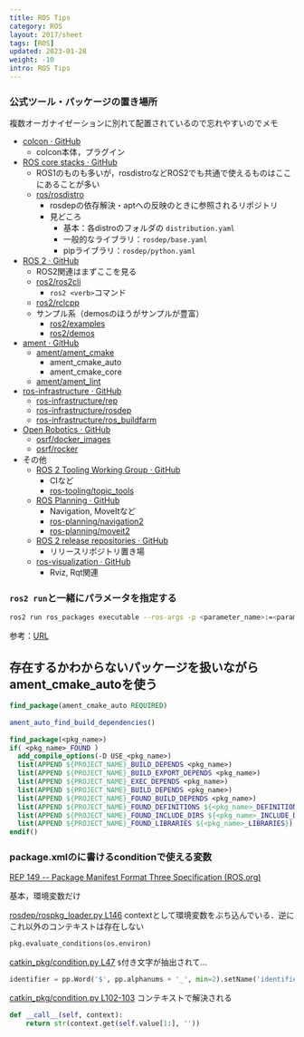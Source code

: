 ```yaml
---
title: ROS Tips
category: ROS
layout: 2017/sheet
tags: [ROS]
updated: 2023-01-28
weight: -10
intro: ROS Tips
---
```


### 公式ツール・パッケージの置き場所

複数オーガナイゼーションに別れて配置されているので忘れやすいのでメモ

- [colcon · GitHub](https://github.com/colcon)
	- colcon本体，プラグイン
- [ROS core stacks · GitHub](https://github.com/ros)
	- ROS1のものも多いが，rosdistroなどROS2でも共通で使えるものはここにあることが多い
	- [ros/rosdistro](https://github.com/ros/rosdistro)
		- rosdepの依存解決・aptへの反映のときに参照されるリポジトリ
		- 見どころ
			- 基本：各distroのフォルダの `distribution.yaml`
			- 一般的なライブラリ：`rosdep/base.yaml`
			- pipライブラリ：`rosdep/python.yaml`
- [ROS 2 · GitHub](https://github.com/ros2)
	- ROS2関連はまずここを見る
	- [ros2/ros2cli](https://github.com/ros2/ros2cli)
		- `ros2 <verb>`コマンド
	- [ros2/rclcpp](https://github.com/ros2/rclcpp)
	- サンプル系（demosのほうがサンプルが豊富）
		- [ros2/examples](https://github.com/ros2/examples)
		- [ros2/demos](https://github.com/ros2/demos)
- [ament · GitHub](https://github.com/ament)
	- [ament/ament\_cmake](https://github.com/ament/ament_cmake)
		- ament_cmake_auto
		- ament_cmake_core
	- [ament/ament\_lint](https://github.com/ament/ament_lint)
- [ros-infrastructure · GitHub](https://github.com/ros-infrastructure)
	- [ros-infrastructure/rep](https://github.com/ros-infrastructure/rep)
	- [ros-infrastructure/rosdep](https://github.com/ros-infrastructure/rosdep)
	- [ros-infrastructure/ros\_buildfarm](https://github.com/ros-infrastructure/ros_buildfarm)
- [Open Robotics · GitHub](https://github.com/osrf)
	- [osrf/docker\_images](https://github.com/osrf/docker_images)
	- [osrf/rocker](https://github.com/osrf/rocker)
- その他
	- [ROS 2 Tooling Working Group · GitHub](https://github.com/ros-tooling)
		- CIなど
		- [ros-tooling/topic\_tools](https://github.com/ros-tooling/topic_tools)
	- [ROS Planning · GitHub](https://github.com/ros-planning)
		- Navigation, MoveItなど
		- [ros-planning/navigation2](https://github.com/ros-planning/navigation2)
		- [ros-planning/moveit2](https://github.com/ros-planning/moveit2)
	- [ROS 2 release repositories · GitHub](https://github.com/ros2-gbp)
		- リリースリポジトリ置き場
	- [ros-visualization · GitHub](https://github.com/ros-visualization)
		- Rviz, Rqt関連

### `ros2 run`と一緒にパラメータを指定する

```bash
ros2 run ros_packages executable --ros-args -p <parameter_name>:=<parameter_value>
```

参考：[URL](https://docs.ros.org/en/galactic/How-To-Guides/Node-arguments.html#setting-parameters-directly-from-the-command-line)

## 存在するかわからないパッケージを扱いながらament_cmake_autoを使う

```CMake
find_package(ament_cmake_auto REQUIRED)  
  
ament_auto_find_build_dependencies()  
  
find_package(<pkg_name>)  
if( <pkg_name>_FOUND )  
  add_compile_options(-D USE_<pkg_name>)  
  list(APPEND ${PROJECT_NAME}_BUILD_DEPENDS <pkg_name>)  
  list(APPEND ${PROJECT_NAME}_BUILD_EXPORT_DEPENDS <pkg_name>)  
  list(APPEND ${PROJECT_NAME}_EXEC_DEPENDS <pkg_name>)  
  list(APPEND ${PROJECT_NAME}_BUILD_DEPENDS <pkg_name>)  
  list(APPEND ${PROJECT_NAME}_FOUND_BUILD_DEPENDS <pkg_name>)  
  list(APPEND ${PROJECT_NAME}_FOUND_DEFINITIONS ${<pkg_name>_DEFINITIONS})  
  list(APPEND ${PROJECT_NAME}_FOUND_INCLUDE_DIRS ${<pkg_name>_INCLUDE_DIRS})  
  list(APPEND ${PROJECT_NAME}_FOUND_LIBRARIES ${<pkg_name>_LIBRARIES})  
endif()
```

### package.xmlの<depend>に書けるconditionで使える変数

[REP 149 -- Package Manifest Format Three Specification (ROS.org)](https://www.ros.org/reps/rep-0149.html#build-depend-multiple:~:text=condition%3D%22CONDITION_EXPRESSION%22,1%22%3Eroscpp%3C/depend%3E)

基本，環境変数だけ

[rosdep/rospkg_loader.py L146](https://github.com/ros-infrastructure/rosdep/blob/master/src/rosdep2/rospkg_loader.py#L146)
contextとして環境変数をぶち込んでいる．逆にこれ以外のコンテキストは存在しない

```python
pkg.evaluate_conditions(os.environ)
```
  
[catkin\_pkg/condition.py L47](https://github.com/ros-infrastructure/catkin_pkg/blob/master/src/catkin_pkg/condition.py#L47)
`$`付き文字が抽出されて...
  
```python
identifier = pp.Word('$', pp.alphanums + '_', min=2).setName('identifier')
```
  
[catkin\_pkg/condition.py L102-103](https://github.com/ros-infrastructure/catkin_pkg/blob/master/src/catkin_pkg/condition.py#L102-L103)
コンテキストで解決される

```python
def __call__(self, context):
	return str(context.get(self.value[1:], ''))
```